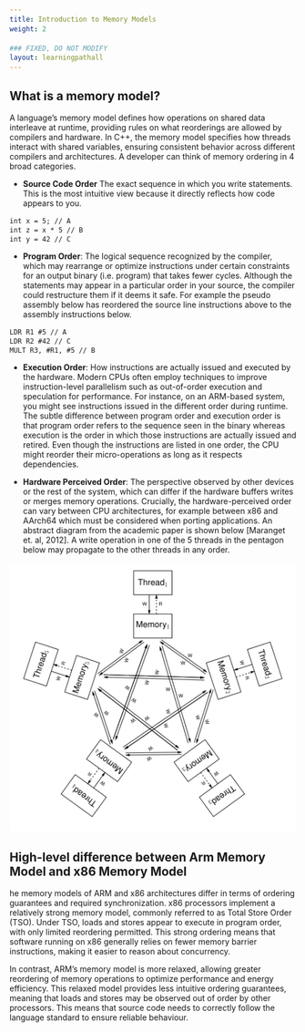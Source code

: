 ```yaml
---
title: Introduction to Memory Models
weight: 2

### FIXED, DO NOT MODIFY
layout: learningpathall
---
```


## What is a memory model?

A language’s memory model defines how operations on shared data interleave at runtime, providing rules on what reorderings are allowed by compilers and hardware. In C++, the memory model specifies how threads interact with shared variables, ensuring consistent behavior across different compilers and architectures.  A developer can think of memory ordering in 4 broad categories.

-  **Source Code Order** The exact sequence in which you write statements. This is the most intuitive view because it directly reflects how code appears to you.

```output
int x = 5; // A
int z = x * 5 // B
int y = 42 // C 
```

- **Program Order**: The logical sequence recognized by the compiler, which may rearrange or optimize instructions under certain constraints for an output binary (i.e. program) that takes fewer cycles. Although the statements may appear in a particular order in your source, the compiler could restructure them if it deems it safe. For example the pseudo assembly below has reordered the source line instructions above to the assembly instructions below. 

```output
LDR R1 #5 // A
LDR R2 #42 // C
MULT R3, #R1, #5 // B
```

- **Execution Order**: How instructions are actually issued and executed by the hardware. Modern CPUs often employ techniques to improve instruction-level parallelism such as out-of-order execution and speculation for performance. For instance, on an ARM-based system, you might see instructions issued in the different order during runtime. The subtle difference between program order and execution order is that program order refers to the sequence seen in the binary whereas execution is the order in which those instructions are actually issued and retired. Even though the instructions are listed in one order, the CPU might reorder their micro-operations as long as it respects dependencies.

- **Hardware Perceived Order**: The perspective observed by other devices or the rest of the system, which can differ if the hardware buffers writes or merges memory operations. Crucially, the hardware-perceived order can vary between CPU architectures, for example between x86 and AArch64 which must be considered when porting applications. An abstract diagram from the academic paper is shown below [Maranget et. al, 2012]. A write operation in one of the 5 threads in the pentagon below may propagate to the other threads in any order. 

![abstract_model](./Abstract_model.png)

## High-level difference between Arm Memory Model and x86 Memory Model

he memory models of ARM and x86 architectures differ in terms of ordering guarantees and required synchronization. x86 processors implement a relatively strong memory model, commonly referred to as Total Store Order (TSO). Under TSO, loads and stores appear to execute in program order, with only limited reordering permitted. This strong ordering means that software running on x86 generally relies on fewer memory barrier instructions, making it easier to reason about concurrency.

In contrast, ARM’s memory model is more relaxed, allowing greater reordering of memory operations to optimize performance and energy efficiency. This relaxed model provides less intuitive ordering guarantees, meaning that loads and stores may be observed out of order by other processors. This means that source code needs to correctly follow the language standard to ensure reliable behaviour. 